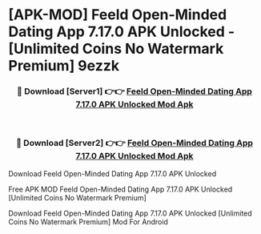 # [APK-MOD] Feeld  Open-Minded Dating App 7.17.0 APK Unlocked - [Unlimited Coins No Watermark Premium] 9ezzk



<div align="center">
<h3>🔴 Download [Server1] 👉👉 <a href="https://momento.my/?title=Feeld__Open-Minded_Dating_App_7.17.0_APK_Unlocked">Feeld  Open-Minded Dating App 7.17.0 APK Unlocked Mod Apk</a></h3><br>

<h3>🔴 Download [Server2] 👉👉 <a href="https://momento.my/?title=Feeld__Open-Minded_Dating_App_7.17.0_APK_Unlocked">Feeld  Open-Minded Dating App 7.17.0 APK Unlocked Mod Apk</a></h3>
</div>



Download Feeld  Open-Minded Dating App 7.17.0 APK Unlocked 

Free APK MOD Feeld  Open-Minded Dating App 7.17.0 APK Unlocked [Unlimited Coins No Watermark Premium]

Download Feeld  Open-Minded Dating App 7.17.0 APK Unlocked [Unlimited Coins No Watermark Premium] Mod For Android

